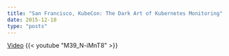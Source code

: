 ```yaml
---
title: "San Francisco, KubeCon: The Dark Art of Kubernetes Monitoring"
date: 2015-12-10
type: "posts"
---
```


[Video](https://www.youtube.com/watch?v=M39_N-iMnT8)
{{< youtube "M39_N-iMnT8" >}}

